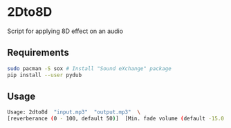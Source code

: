# 2Dto8D

Script for applying 8D effect on an audio

## Requirements

```bash
sudo pacman -S sox # Install "Sound eXchange" package
pip install --user pydub
```
## Usage

```bash
Usage: 2dto8d  "input.mp3"  "output.mp3"  \
[reverberance (0 - 100, default 50)]  [Min. fade volume (default -15.0 dB)]  [Channel switching time (default 6 seconds)]
```